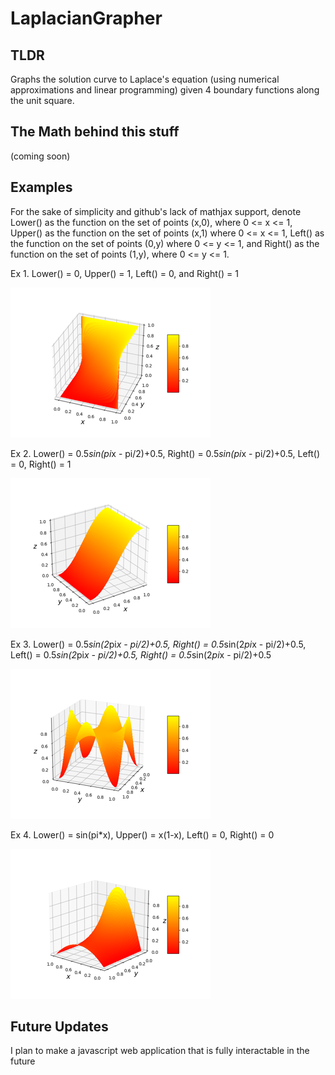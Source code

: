 # LaplacianGrapher

## TLDR
Graphs the solution curve to Laplace's equation (using numerical approximations and linear programming) given 4 boundary functions along the unit square. 

## The Math behind this stuff
(coming soon)

## Examples
For the sake of simplicity and github's lack of mathjax support, denote Lower() as the function on the set of points (x,0), where 0 <= x <= 1, Upper() as the function on the set of points (x,1) where 0 <= x <= 1, Left() as the function on the set of points (0,y) where 0 <= y <= 1, and Right() as the function on the set of points (1,y), where 0 <= y <= 1.

Ex 1.  Lower() = 0, Upper() = 1, Left() = 0, and Right() = 1

![](images/Figure_3.png)

Ex 2. Lower() = 0.5*sin(pi*x - pi/2)+0.5, Right() = 0.5*sin(pi*x - pi/2)+0.5, Left() = 0, Right() = 1

![](images/Figure_2.png)

Ex 3. Lower() = 0.5*sin(2*pi*x - pi/2)+0.5, Right() = 0.5*sin(2*pi*x - pi/2)+0.5, Left() = 0.5*sin(2*pi*x - pi/2)+0.5, Right() = 0.5*sin(2*pi*x - pi/2)+0.5

![](images/Figure_1.png)

Ex 4. Lower() = sin(pi*x), Upper() = x(1-x), Left() = 0, Right() = 0

![](images/Figure_4.png)

## Future Updates
I plan to make a javascript web application that is fully interactable in the future
